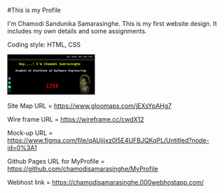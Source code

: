 #This is my Profile


I'm Chamodi Sandunika Samarasinghe. This is my first website design.
It includes my own details and some assignments.

 Coding style:  HTML, CSS


<img src="assests/images/home.png" width="200">


Site Map URL = https://www.gloomaps.com/jEXsYpAHg7

Wire frame URL = https://wireframe.cc/cwdX12

Mock-up URL = https://www.figma.com/file/qAUjijxz0l5E4UFBJQKqPL/Untitled?node-id=0%3A1

Github Pages URL for MyProfile = https://github.com/chamodisamarasinghe/MyProfile

Webhost link = https://chamodisamarasinghe.000webhostapp.com/